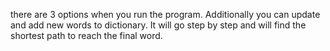 there are 3 options when you run the program. Additionally you can update and add new words to dictionary. It will go step by step and will find the shortest path to reach the final word.
